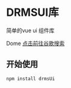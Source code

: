 # DRMSUI库
简单的vue ui 组件库

Dome [点击前往谷歌搜索](https://www.google.com.hk/)
## 开始使用
```
npm install drmsUi
```


